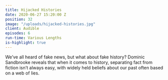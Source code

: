 ```yaml
---
title: Hijacked Histories
date: 2020-06-27 15:20:00 Z
position: 32
image: "/uploads/hijacked-histories.jpg"
client: Audible
episodes: 6
run-time: Various Lengths
is-highlight: true
---
```


We’ve all heard of fake news, but what about fake history? Dominic Sandbrooke reveals that when it comes to history, separating fact from fiction isn’t always easy, with widely held beliefs about our past often based on a web of lies.